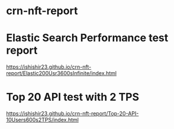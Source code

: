 # crn-nft-report

# Elastic Search Performance test report
https://ishishir23.github.io/crn-nft-report/Elastic200Usr3600sInfinite/index.html

# Top 20 API test with 2 TPS
https://ishishir23.github.io/crn-nft-report/Top-20-API-10Users600s2TPS/index.html